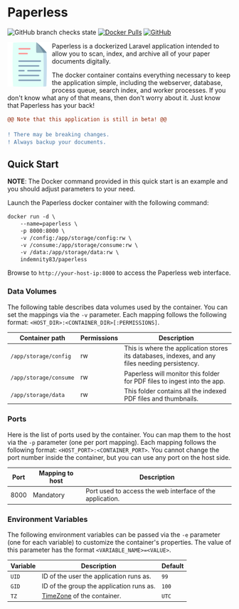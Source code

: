# Paperless

<p align="left">
<img alt="GitHub branch checks state" src="https://img.shields.io/github/checks-status/indemnity83/paperless/master?style=flat-square">
<a href="https://hub.docker.com/r/indemnity83/paperless"><img alt="Docker Pulls" src="https://img.shields.io/docker/pulls/indemnity83/paperless?style=flat-square"></a>
<a href="https://github.com/Indemnity83/paperless/blob/master/LICENSE"><img alt="GitHub" src="https://img.shields.io/github/license/indemnity83/paperless?style=flat-square"></a>
</p>

<img align="left" src="https://raw.githubusercontent.com/Indemnity83/paperless/master/public/img/app-icon.svg" height="100">

Paperless is a dockerized Laravel application intended to allow you to scan, index, and archive all of your paper documents digitally.

The docker container contains everything necessary to keep the application simple, including the webserver, database, process queue, search index, and worker processes. If you don't know what any of that means, then don't worry about it. Just know that Paperless has your back!

```diff
@@ Note that this application is still in beta! @@
 
! There may be breaking changes. 
! Always backup your documents.
```

## Quick Start

**NOTE**: The Docker command provided in this quick start is an example
and you should adjust parameters to your need.

Launch the Paperless docker container with the following command:
```
docker run -d \
    --name=paperless \
    -p 8000:8000 \
    -v /config:/app/storage/config:rw \
    -v /consume:/app/storage/consume:rw \
    -v /data:/app/storage/data:rw \
    indemnity83/paperless
```

Browse to `http://your-host-ip:8000` to access the Paperless web interface.

### Data Volumes

The following table describes data volumes used by the container.  You can set the mappings via the `-v` parameter.  Each mapping follows the following
format: `<HOST_DIR>:<CONTAINER_DIR>[:PERMISSIONS]`.

| Container path  | Permissions | Description |
|-----------------|-------------|-------------|
|`/app/storage/config`| rw | This is where the application stores its databases, indexes, and any files needing persistency. |
|`/app/storage/consume`| rw | Paperless will monitor this folder for PDF files to ingest into the app. |
|`/app/storage/data`| rw | This folder contains all the indexed PDF files and thumbnails. |

### Ports

Here is the list of ports used by the container.  You can map them to the host
via the `-p` parameter (one per port mapping).  Each mapping follows the
following format: `<HOST_PORT>:<CONTAINER_PORT>`. You cannot change the port number inside the
container, but you can use any port on the host side.

| Port | Mapping to host | Description |
|------|-----------------|-------------|
| 8000 | Mandatory | Port used to access the web interface of the application. |

### Environment Variables

The following environment variables can be passed via the `-e` parameter (one for each variable) to customize the container's properties.  The value
of this parameter has the format `<VARIABLE_NAME>=<VALUE>`.

| Variable       | Description                                  | Default |
|----------------|----------------------------------------------|---------|
|`UID`| ID of the user the application runs as. | `99` |
|`GID`| ID of the group the application runs as. | `100` |
|`TZ`| [TimeZone] of the container. | `UTC` |

[TimeZone]: https://www.php.net/manual/en/timezones.php
